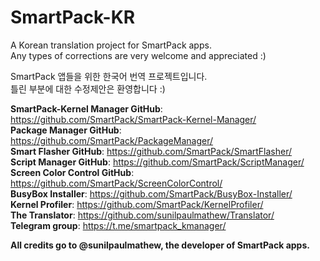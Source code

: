 # SmartPack-KR
A Korean translation project for SmartPack apps.</br>
Any types of corrections are very welcome and appreciated :)</br> 

SmartPack 앱들을 위한 한국어 번역 프로젝트입니다.</br>
틀린 부분에 대한 수정제안은 환영합니다 :)</br>

<b>SmartPack-Kernel Manager GitHub</b>: https://github.com/SmartPack/SmartPack-Kernel-Manager/</br>
<b>Package Manager GitHub</b>: https://github.com/SmartPack/PackageManager/</br>
<b>Smart Flasher GitHub</b>: https://github.com/SmartPack/SmartFlasher/</br>
<b>Script Manager GitHub</b>: https://github.com/SmartPack/ScriptManager/</br>
<b>Screen Color Control GitHub</b>: https://github.com/SmartPack/ScreenColorControl/</br>
<b>BusyBox Installer</b>: https://github.com/SmartPack/BusyBox-Installer/</br>
<b>Kernel Profiler</b>: https://github.com/SmartPack/KernelProfiler/</br>
<b>The Translator</b>: https://github.com/sunilpaulmathew/Translator/</br>
<b>Telegram group</b>: https://t.me/smartpack_kmanager/</br>

<b>All credits go to @sunilpaulmathew, the developer of SmartPack apps.</b>
